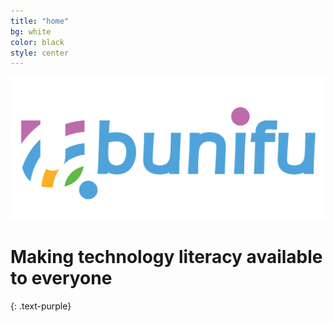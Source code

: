 ```yaml
---
title: "home"
bg: white
color: black
style: center
---
```

![Bulding the hub walls pickture two](img/Ubunifu-logo.png)
# Making technology literacy available to everyone
{: .text-purple}

